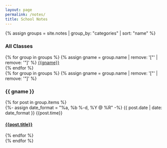 ```yaml
---
layout: page
permalink: /notes/
title: School Notes
---
```


{% assign groups = site.notes | group_by: "categories" | sort: "name" %}

<div id="allcat">
<h3>All Classes</h3>
{% for group in groups %}
  {% assign gname = group.name | remove: '["' | remove: '"]' %}
  <a href="{{site.baseurl}}/notes/#{{gname|slugize}}">{{gname}}</a>
  <br/>
{% endfor %} 
</div>

<div id="archives">
{% for group in groups %}
  {% assign gname = group.name | remove: '["' | remove: '"]' %}
  <div class="archive-group">
    <div id="#{{ gname | slugize }}"></div>
    <p></p>
    <h3 class="category-head">{{ gname }}</h3>
    <a name="{{ gname | slugize }}"></a>
    {% for post in group.items %}
    <article class="archive-item">
      {%- assign date_format = "%a, %b %-d, %Y @ %R" -%}
      <span class="post-meta">{{ post.date | date: date_format }} {{post.time}}</span>
      <h4><a href="{{ site.baseurl }}{{ post.url }}">{{post.title}}</a></h4>
    </article>
    {% endfor %}
  </div>
{% endfor %}
</div>
